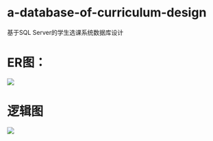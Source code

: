 # a-database-of-curriculum-design

基于SQL Server的学生选课系统数据库设计

# ER图：

![](https://github.com/jjc123/a-database-of-curriculum-design/blob/master/images/3.png?raw=true)

# 逻辑图
![](https://github.com/jjc123/a-database-of-curriculum-design/blob/master/images/1.png?raw=true)
